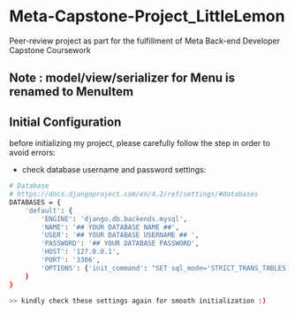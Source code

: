 
# Meta-Capstone-Project_LittleLemon

Peer-review project as part for the fulfillment of Meta Back-end Developer Capstone Coursework 

## Note : model/view/serializer for Menu is renamed to MenuItem


## Initial Configuration

before initializing my project, please carefully follow the step in order to avoid errors:

- check database username and password settings:
```bash
# Database
# https://docs.djangoproject.com/en/4.2/ref/settings/#databases
DATABASES = {
    'default': {
        'ENGINE': 'django.db.backends.mysql',
        'NAME': '## YOUR DATABASE NAME ##',
        'USER': '## YOUR DATABASE USERNAME ## ',
        'PASSWORD': '## YOUR DATABASE PASSWORD',
        'HOST': '127.0.0.1', 
        'PORT': '3306',
        'OPTIONS': {'init_command': "SET sql_mode='STRICT_TRANS_TABLES'"},
    }
}

>> kindly check these settings again for smooth initialization :)
```
    

